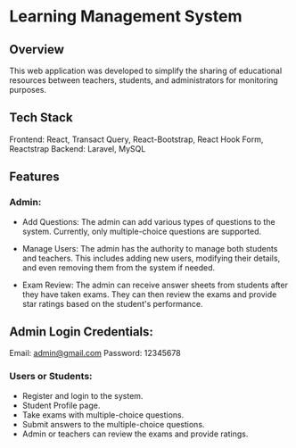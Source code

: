 # Learning Management System

## Overview

This web application was developed to simplify the sharing of educational resources between teachers, students, and administrators for monitoring purposes.

## Tech Stack

Frontend: React, Transact Query, React-Bootstrap, React Hook Form, Reactstrap
Backend: Laravel, MySQL

## Features

### Admin:

- Add Questions: The admin can add various types of questions to the system. Currently, only multiple-choice questions are supported.

- Manage Users: The admin has the authority to manage both students and teachers. This includes adding new users, modifying their details, and even removing them from the system if needed.

- Exam Review: The admin can receive answer sheets from students after they have taken exams. They can then review the exams and provide star ratings based on the student's performance.

## Admin Login Credentials:
Email: admin@gmail.com
Password: 12345678

### Users or Students:

- Register and login to the system.
- Student Profile page.
- Take exams with multiple-choice questions.
- Submit answers to the multiple-choice questions.
- Admin or teachers can review the exams and provide ratings.

